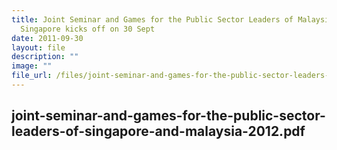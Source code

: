 ```yaml
---
title: Joint Seminar and Games for the Public Sector Leaders of Malaysia and
  Singapore kicks off on 30 Sept
date: 2011-09-30
layout: file
description: ""
image: ""
file_url: /files/joint-seminar-and-games-for-the-public-sector-leaders-of-malaysia-and-singapore-kicks-off-on-30-sept.pdf
---
```

joint-seminar-and-games-for-the-public-sector-leaders-of-singapore-and-malaysia-2012.pdf
---